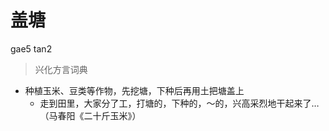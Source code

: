 # 盖塘
gae5 tan2
> 兴化方言词典
- 种植玉米、豆类等作物，先挖塘，下种后再用土把塘盖上
  - 走到田里，大家分了工，打塘的，下种的，～的，兴高采烈地干起来了…（马春阳《二十斤玉米》）
